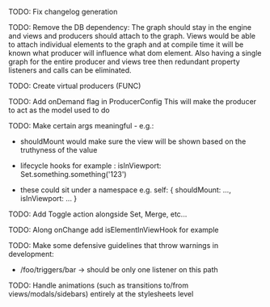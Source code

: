 TODO: Fix changelog generation

TODO: Remove the DB dependency:
The graph should stay in the engine and views and producers should attach
to the graph.
Views would be able to attach individual elements to the graph and
at compile time it will be known what producer will influence what dom
element.
Also having a single graph for the entire producer and views tree then redundant property listeners and calls can be eliminated.

TODO: Create virtual producers (FUNC)

TODO: Add onDemand flag in ProducerConfig
This will make the producer to act as the model used to do

TODO: Make certain args meaningful - e.g.:

- shouldMount would make sure the view will be shown based on the truthyness of the value

- lifecycle hooks for example : isInViewport: Set.something.something('123')

- these could sit under a namespace e.g. self: { shouldMount: ..., isInViewport: ... }

TODO: Add Toggle action alongside Set, Merge, etc...

TODO: Along onChange add isElementInViewHook for example

TODO: Make some defensive guidelines that throw warnings in development:

- /foo/triggers/bar -> should be only one listener on this path

TODO: Handle animations (such as transitions to/from views/modals/sidebars) entirely at the stylesheets level





